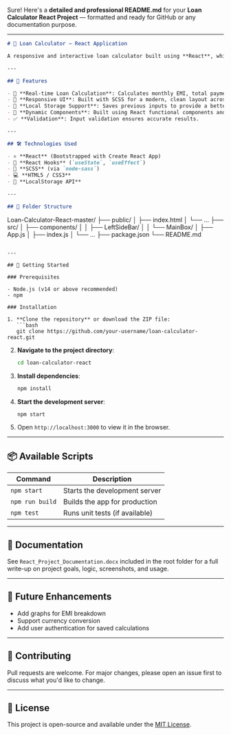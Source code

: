 Sure! Here's a **detailed and professional README.md** for your **Loan Calculator React Project** — formatted and ready for GitHub or any documentation purpose.

---

```markdown
# 💸 Loan Calculator – React Application

A responsive and interactive loan calculator built using **React**, which helps users estimate monthly payments based on loan amount, interest rate, and loan tenure.

---

## 📌 Features

- 🔢 **Real-time Loan Calculation**: Calculates monthly EMI, total payment, and interest based on user input.
- 🎨 **Responsive UI**: Built with SCSS for a modern, clean layout across devices.
- 💾 **Local Storage Support**: Saves previous inputs to provide a better user experience.
- 🔁 **Dynamic Components**: Built using React functional components and hooks.
- ✅ **Validation**: Input validation ensures accurate results.

---

## 🛠️ Technologies Used

- ⚛️ **React** (Bootstrapped with Create React App)
- 🎣 **React Hooks** (`useState`, `useEffect`)
- 🎨 **SCSS** (via `node-sass`)
- 💻 **HTML5 / CSS3**
- 🧠 **LocalStorage API**

---

## 📂 Folder Structure

```

Loan-Calculator-React-master/
├── public/
│   ├── index.html
│   └── ...
├── src/
│   ├── components/
│   │   ├── LeftSideBar/
│   │   └── MainBox/
│   ├── App.js
│   ├── index.js
│   └── ...
├── package.json
└── README.md

````

---

## 🚀 Getting Started

### Prerequisites

- Node.js (v14 or above recommended)
- npm

### Installation

1. **Clone the repository** or download the ZIP file:
   ```bash
   git clone https://github.com/your-username/loan-calculator-react.git
````

2. **Navigate to the project directory**:

   ```bash
   cd loan-calculator-react
   ```

3. **Install dependencies**:

   ```bash
   npm install
   ```

4. **Start the development server**:

   ```bash
   npm start
   ```

5. Open `http://localhost:3000` to view it in the browser.

---

## 📦 Available Scripts

| Command         | Description                    |
| --------------- | ------------------------------ |
| `npm start`     | Starts the development server  |
| `npm run build` | Builds the app for production  |
| `npm test`      | Runs unit tests (if available) |

---

## 📄 Documentation

See `React_Project_Documentation.docx` included in the root folder for a full write-up on project goals, logic, screenshots, and usage.

---

## 📌 Future Enhancements

* Add graphs for EMI breakdown
* Support currency conversion
* Add user authentication for saved calculations

---

## 🤝 Contributing

Pull requests are welcome. For major changes, please open an issue first to discuss what you'd like to change.

---

## 📃 License

This project is open-source and available under the [MIT License](LICENSE).
